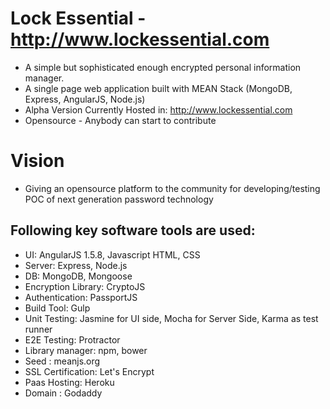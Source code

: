 # Lock Essential - http://www.lockessential.com
* A simple but sophisticated enough encrypted personal information manager.
* A single page web application built with MEAN Stack (MongoDB, Express, AngularJS, Node.js)
* Alpha Version Currently Hosted in: http://www.lockessential.com
* Opensource - Anybody can start to contribute

# Vision
* Giving an opensource platform to the community for developing/testing POC of next generation password technology

## Following key software tools are used:
* UI: AngularJS 1.5.8, Javascript HTML, CSS
* Server: Express, Node.js
* DB: MongoDB, Mongoose
* Encryption Library: CryptoJS
* Authentication: PassportJS
* Build Tool: Gulp
* Unit Testing: Jasmine for UI side, Mocha for Server Side, Karma as test runner
* E2E Testing: Protractor
* Library manager: npm, bower
* Seed : meanjs.org
* SSL Certification: Let's Encrypt 
* Paas Hosting: Heroku
* Domain : Godaddy
